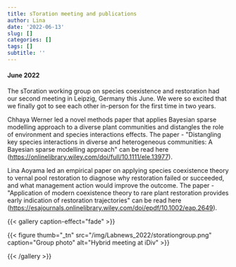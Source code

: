```yaml
---
title: sToration meeting and publications
author: Lina
date: '2022-06-13'
slug: []
categories: []
tags: []
subtitle: ''
---
```

#### June 2022  
The sToration working group on species coexistence and restoration had our second  meeting in Leipzig, Germany this June. We were so excited that we finally got to see each other in-person for the first time in two years. 

Chhaya Werner led a novel methods paper that applies Bayesian sparse modelling approach to a diverse plant communities and distangles the role of environment and species interactions effects. The paper - "Distangling key species interactions in diverse and heterogeneous communities: A Bayesian sparse modelling approach" can be read here (https://onlinelibrary.wiley.com/doi/full/10.1111/ele.13977). 

Lina Aoyama led an empirical paper on applying species coexistence theory to vernal pool restoration to diagnose why restoration failed or succeeded, and what management action would improve the outcome. The paper - "Application of modern coexistence theory to rare plant restoration provides early indication of restoration trajectories" can be read here (https://esajournals.onlinelibrary.wiley.com/doi/epdf/10.1002/eap.2649).  

{{< gallery caption-effect="fade" >}}

{{< figure thumb="_tn" src="/img/Labnews_2022/storationgroup.png" caption="Group photo" alt="Hybrid meeting at iDiv" >}}


{{< /gallery >}}

